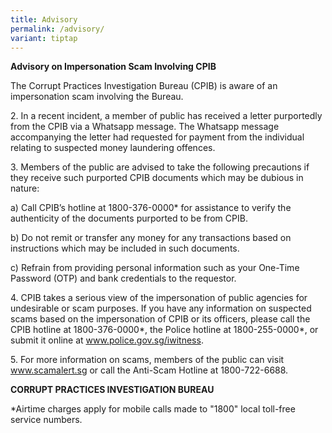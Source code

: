 ```yaml
---
title: Advisory
permalink: /advisory/
variant: tiptap
---
```

<p><strong>Advisory on Impersonation Scam Involving CPIB</strong>
</p>
<p>The Corrupt Practices Investigation Bureau (CPIB) is aware of an impersonation
scam involving the Bureau.</p>
<p>2. In a recent incident,&nbsp;a member of public has received a letter
purportedly from the&nbsp;CPIB via a Whatsapp message. The Whatsapp message
accompanying the letter had requested for payment from the individual relating
to suspected money laundering offences.</p>
<p>3. Members of the public are advised to take the following precautions
if they receive such purported CPIB documents which may be dubious in nature:</p>
<p>a) Call CPIB’s hotline at 1800-376-0000* for assistance to verify the
authenticity of the documents purported to be from CPIB.</p>
<p>b) Do not remit or transfer any money for any transactions based on instructions
which may be included in such documents.</p>
<p>c) Refrain from providing personal information such as your One-Time Password
(OTP) and bank credentials to the requestor.</p>
<p>4. CPIB takes a serious view of the impersonation of public agencies for
undesirable or scam purposes. If you have any information on suspected
scams based on the impersonation of CPIB or its officers, please call the
CPIB hotline at 1800-376-0000*, the Police hotline at 1800-255-0000*, or
submit it online at <a href="https://www.police.gov.sg/iwitness" rel="noopener noreferrer nofollow" target="_blank">www.police.gov.sg/iwitness</a>.</p>
<p>5. For more information on scams, members of the public can visit <a href="https://www.scamalert.sg" rel="noopener noreferrer nofollow" target="_blank">www.scamalert.sg</a> or
call the Anti-Scam Hotline at 1800-722-6688.</p>
<p><strong>CORRUPT PRACTICES INVESTIGATION BUREAU</strong>
</p>
<p>*Airtime charges apply for mobile calls made to "1800" local toll-free
service numbers.</p>